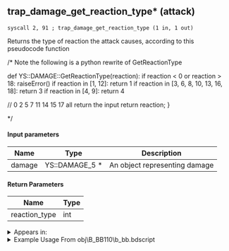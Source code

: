 ## trap_damage_get_reaction_type* (attack)

`syscall 2, 91 ; trap_damage_get_reaction_type (1 in, 1 out)`

Returns the type of reaction the attack causes, according to this pseudocode function

/* Note the following is a python rewrite of GetReactionType

def YS::DAMAGE::GetReactionType(reaction):
  if reaction < 0 or reaction > 18:
    raiseError()
  if reaction in [1, 12]:
    return 1
  if reaction in [3, 6, 8, 10, 13, 16, 18]:
    return 3
  if reaction in [4, 9]:
    return 4

  // 0 2 5 7 11 14 15 17 all return the input 
  return reaction;
}

*/

#### Input parameters
| Name | Type | Description
|------|------|------------
| damage   | YS::DAMAGE_5 *   | An object representing damage


#### Return Parameters
| Name | Type
|------|-----
| reaction_type   | int   


<details>
	<summary>Appears in:</summary>
| filename | Entity (obj)
|----------|-------------
| obj\B_BB110\b_bb.bdscript       | ((B) Dark Thorn)          
| obj\B_EX140\b_ex.bdscript       | ((B) Xigbar)          
| obj\B_EX140_LV99\b_ex.bdscript       | ((B99) Xigbar (Limit Cut))          
| obj\B_EX170_LAST\b_ex.bdscript       | ((B) Xemnas (Final))          
| obj\B_EX170_LAST_LV99\b_ex.bdscript       | ((B99) Xemnas (Final) (Limit Cut The World of Nothing)?)          
| obj\B_EX260\b_ex.bdscript       | ((B) Xemnas (Armor))          
| obj\B_HE030\b_he.bdscript       | ((B) Hades (3rd & Paradox Hades Cup fight))          
| obj\B_HE030_PART\b_he.bdscript       | ((B) Hades (1st & 2nd fight))          
| obj\EH_G_EX250_FLY\g_ex.bdscript       | ((EH) Bomb Bell B (FLY) (G_EX))          
| obj\F_EH100\f_eh.bdscript       | ((F) Xemnas’s dragon energy core (EH))          
| obj\N_WI010_BTL\n_wi.bdscript       | ((N) Pete (captain) (BTL) (WI))          
| obj\N_WI010_BTL_VS\n_wi.bdscript       | ((N) Pete (captain) (BTL_VS) (WI))          

</details>

<details>
	<summary>Example Usage From obj\B_BB110\b_bb.bdscript</summary>
```plaintext
L1372:
 pushFromFSp 4
 syscall 2, 64 ; trap_damage_orig_reaction (1 in, 1 out)
 syscall 2, 91 ; trap_damage_get_reaction_type (1 in, 1 out)
 pushImm 4
 sub 
 eqz 
 dup 
 jz L1391
 pushFromFSp 4
 syscall 2, 92 ; trap_damage_is_finish (1 in, 1 out)
 eqzv
```
</details>

